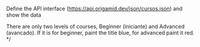 Define the API interface (https://api.origamid.dev/json/cursos.json) and show the data

There are only two levels of courses, Beginner (iniciante) and Advanced (avancado). If it is for
beginner, paint the title blue, for advanced paint it red. \*/
